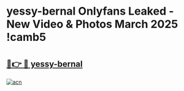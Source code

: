 # yessy-bernal Onlyfans Leaked - New Video & Photos March 2025 !camb5

# <h2><a href="https://8p8mpb.iuczelnia.edu.pl?title=yessy-bernal&ref=camb5">🔗👉 🔴 yessy-bernal</a></h2>

[![acn](https://github.com/user-attachments/assets/0f9c940e-d8b0-45ae-aac7-cd30a18b3e1c)](https://8p8mpb.iuczelnia.edu.pl?title=yessy-bernal&ref=camb5)


